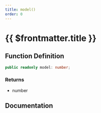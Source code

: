 ```yaml
---
title: model()
order: 0
---
```


# {{ $frontmatter.title }}

## Function Definition

```ts
public readonly model: number;
```

### Returns

* number

## Documentation

<!--@include: ./parts/model.md-->
